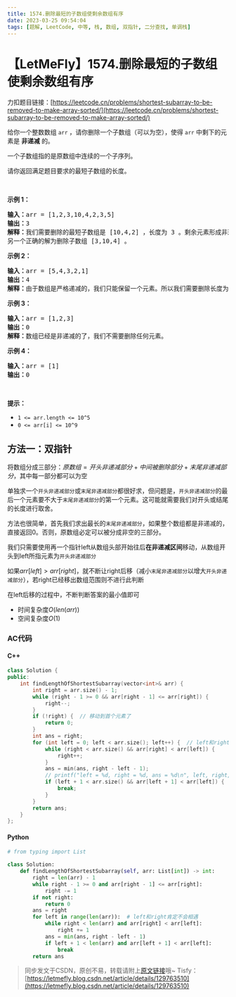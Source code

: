 ```yaml
---
title: 1574.删除最短的子数组使剩余数组有序
date: 2023-03-25 09:54:04
tags: [题解, LeetCode, 中等, 栈, 数组, 双指针, 二分查找, 单调栈]
---
```


# 【LetMeFly】1574.删除最短的子数组使剩余数组有序

力扣题目链接：[https://leetcode.cn/problems/shortest-subarray-to-be-removed-to-make-array-sorted/](https://leetcode.cn/problems/shortest-subarray-to-be-removed-to-make-array-sorted/)

<p>给你一个整数数组 <code>arr</code>&nbsp;，请你删除一个子数组（可以为空），使得 <code>arr</code>&nbsp;中剩下的元素是 <strong>非递减</strong> 的。</p>

<p>一个子数组指的是原数组中连续的一个子序列。</p>

<p>请你返回满足题目要求的最短子数组的长度。</p>

<p>&nbsp;</p>

<p><strong>示例 1：</strong></p>

<pre>
<strong>输入：</strong>arr = [1,2,3,10,4,2,3,5]
<strong>输出：</strong>3
<strong>解释：</strong>我们需要删除的最短子数组是 [10,4,2] ，长度为 3 。剩余元素形成非递减数组 [1,2,3,3,5] 。
另一个正确的解为删除子数组 [3,10,4] 。</pre>

<p><strong>示例 2：</strong></p>

<pre>
<strong>输入：</strong>arr = [5,4,3,2,1]
<strong>输出：</strong>4
<strong>解释：</strong>由于数组是严格递减的，我们只能保留一个元素。所以我们需要删除长度为 4 的子数组，要么删除 [5,4,3,2]，要么删除 [4,3,2,1]。
</pre>

<p><strong>示例 3：</strong></p>

<pre>
<strong>输入：</strong>arr = [1,2,3]
<strong>输出：</strong>0
<strong>解释：</strong>数组已经是非递减的了，我们不需要删除任何元素。
</pre>

<p><strong>示例 4：</strong></p>

<pre>
<strong>输入：</strong>arr = [1]
<strong>输出：</strong>0
</pre>

<p>&nbsp;</p>

<p><strong>提示：</strong></p>

<ul>
	<li><code>1 &lt;= arr.length &lt;= 10^5</code></li>
	<li><code>0 &lt;= arr[i] &lt;= 10^9</code></li>
</ul>


    
## 方法一：双指针

将数组分成三部分：$原数组 = 开头非递减部分 + 中间被删除部分 + 末尾非递减部分$，其中每一部分都可以为空

单独求一个```开头非递减部分```或```末尾非递减部分```都很好求，但问题是，```开头非递减部分```的最后一个元素要不大于```末尾非递减部分```的第一个元素。这可能就需要我们对开头或结尾的长度进行取舍。

方法也很简单，首先我们求出最长的```末尾非递减部分```，如果整个数组都是非递减的，直接返回0。否则，原数组必定可以被分成非空的三部分。

我们只需要使用再一个指针left从数组头部开始往后**在非递减区间**移动，从数组开头到left所指元素为```开头非递减部分```

如果$arr[left] > arr[right]$，就不断让right后移（减小```末尾非递减部分```以增大```开头非递减部分```），若right已经移出数组范围则不进行此判断

在left后移的过程中，不断判断答案的最小值即可

+ 时间复杂度$O(len(arr))$
+ 空间复杂度$O(1)$

### AC代码

#### C++

```cpp
class Solution {
public:
    int findLengthOfShortestSubarray(vector<int>& arr) {
        int right = arr.size() - 1;
        while (right - 1 >= 0 && arr[right - 1] <= arr[right]) {
            right--;
        }
        if (!right) {  // 移动到首个元素了
            return 0;
        }
        int ans = right;
        for (int left = 0; left < arr.size(); left++) {  // left和right肯定不会相遇
            while (right < arr.size() && arr[right] < arr[left]) {
                right++;
            }
            ans = min(ans, right - left - 1);
            // printf("left = %d, right = %d, ans = %d\n", left, right, ans);  //*************
            if (left + 1 < arr.size() && arr[left + 1] < arr[left]) {
                break;
            }
        }
        return ans;
    }
};
```

#### Python

```python
# from typing import List

class Solution:
    def findLengthOfShortestSubarray(self, arr: List[int]) -> int:
        right = len(arr) - 1
        while right - 1 >= 0 and arr[right - 1] <= arr[right]:
            right -= 1
        if not right:
            return 0
        ans = right
        for left in range(len(arr)):  # left和right肯定不会相遇
            while right < len(arr) and arr[right] < arr[left]:
                right += 1
            ans = min(ans, right - left - 1)
            if left + 1 < len(arr) and arr[left + 1] < arr[left]:
                break
        return ans
```

> 同步发文于CSDN，原创不易，转载请附上[原文链接](https://blog.letmefly.xyz/2023/03/25/LeetCode%201574.%E5%88%A0%E9%99%A4%E6%9C%80%E7%9F%AD%E7%9A%84%E5%AD%90%E6%95%B0%E7%BB%84%E4%BD%BF%E5%89%A9%E4%BD%99%E6%95%B0%E7%BB%84%E6%9C%89%E5%BA%8F/)哦~
> Tisfy：[https://letmefly.blog.csdn.net/article/details/129763510](https://letmefly.blog.csdn.net/article/details/129763510)
